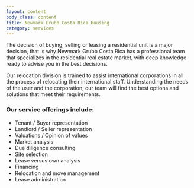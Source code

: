 ```yaml
---
layout: content
body_class: content
title: Newmark Grubb Costa Rica Housing
category: services
---
```

The decision of buying, selling or leasing a residential unit is a major decision, that is why Newmark Grubb Costa Rica has a professional team that specializes in the residential real estate market, with deep knowledge ready to advise you in the best decisions.

Our relocation division is trained to assist international corporations in all the process of relocating their international staff. Understanding the needs of the user and the corporation, our team will find the best options and solutions that meet their requirements.

### Our service offerings include:

- Tenant / Buyer representation
- Landlord / Seller representation
- Valuations / Opinion of values
- Market analysis
- Due diligence consulting
- Site selection
- Lease versus own analysis
- Financing
- Relocation and move management
- Lease administration
